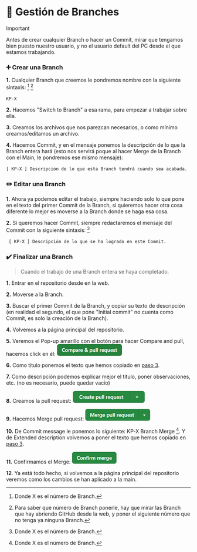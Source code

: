 # :herb: Gestión de Branches

> [!IMPORTANT]  
> Antes de crear cualquier Branch o hacer un Commit, mirar que tengamos bien puesto nuestro usuario, y no el usuario default del PC desde el que estamos trabajando.

### :heavy_plus_sign: Crear una Branch

**1.** Cualquier Branch que creemos le pondremos nombre con la siguiente sintaxis: [^1]  [^2] 

 	KP-X

**2.** Hacemos "Switch to Branch" a esa rama, para empezar a trabajar sobre ella.

**3.** Creamos los archivos que nos parezcan necesarios, o como mínimo creamos/editamos un archivo.

**4.** Hacemos Commit, y en el mensaje ponemos la descripción de lo que la Branch entera hará (esto nos servirá poque al hacer Merge de la Branch con el Main, le pondremos ese mismo mensaje):

	[ KP-X ] Descripción de lo que esta Branch tendrá cuando sea acabada.

### :pencil2: Editar una Branch

**1.** Ahora ya podemos editar el trabajo, siempre haciendo solo lo que pone en el texto del primer Commit de la Branch, si quieremos hacer otra cosa diferente lo mejor es moverse a la Branch donde se haga esa cosa.

**2.** Si queremos hacer Commit, siempre redactaremos el mensaje del Commit con la siguiente sintaxis: [^1]

	 [ KP-X ] Descripción de lo que se ha logrado en este Commit.

### :heavy_check_mark: Finalizar una Branch
> Cuando el trabajo de una Branch entera se haya completado.

**1.** Entrar en el repositorio desde en la web.

**2.** Moverse a la Branch.

**3.** Buscar el primer Commit de la Branch, y copiar su texto de descripción (en realidad el segundo, el que pone "Initial commit" no cuenta como Commit, es solo la creación de la Branch).

**4.** Volvemos a la página principal del repositorio.

**5.** Veremos el Pop-up amarillo con el botón para hacer Compare and pull, hacemos click en él: ![Botón Compare & pull](https://github.com/EugenioDaniel/KaraokeParty/blob/main/documentation/img/compare&pull_button.png)
	
**6.** Como título ponemos el texto que hemos copiado en [paso 3](#L35).

**7.** Como descripción podemos explicar mejor el título, poner observaciones, etc. (no es necesario, puede quedar vacío)

**8.** Creamos la pull request: ![Botón Compare & pull](https://github.com/EugenioDaniel/KaraokeParty/blob/main/documentation/img/createpullrequest_button.png)

**9.** Hacemos Merge pull request: ![Botón Compare & pull](https://github.com/EugenioDaniel/KaraokeParty/blob/main/documentation/img/mergepullrequest_button.png)

**10.** De Commit message le ponemos lo siguiente: KP-X Branch Merge [^1]. Y de Extended description volvemos a poner el texto que hemos copiado en [paso 3](#L35).

**11.** Confirmamos el Merge: ![Botón Compare & pull](https://github.com/EugenioDaniel/KaraokeParty/blob/main/documentation/img/confirmmerge_button.png)

**12**. Ya está todo hecho, si volvemos a la página principal del repositorio veremos como los cambios se han aplicado a la main.

[^1]: Donde X es el número de Branch.
[^2]: Para saber que número de Branch ponerle, hay que mirar las Branch que hay abriendo GitHub desde la web, y poner el siguiente número que no tenga ya ninguna Branch.